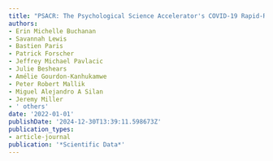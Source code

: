 ```yaml
---
title: "PSACR: The Psychological Science Accelerator's COVID-19 Rapid-Response Dataset"
authors:
- Erin Michelle Buchanan
- Savannah Lewis
- Bastien Paris
- Patrick Forscher
- Jeffrey Michael Pavlacic
- Julie Beshears
- Amélie Gourdon-Kanhukamwe
- Peter Robert Mallik
- Miguel Alejandro A Silan
- Jeremy Miller
- ' others'
date: '2022-01-01'
publishDate: '2024-12-30T13:39:11.598673Z'
publication_types:
- article-journal
publication: '*Scientific Data*'
---
```

